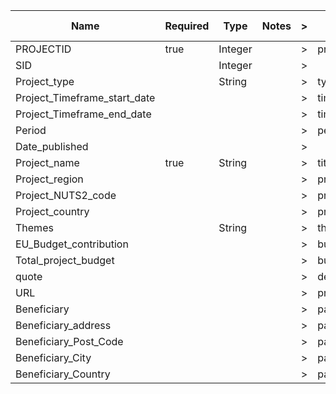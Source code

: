 | Name                         | Required | Type    | Notes | > | Name                             | Required | Type   | Notes | () | Direct mapping | Default value | Additional logic |
|------------------------------|----------|---------|-------|----|----------------------------------|----------|--------|-------|-----|----------------|---------------|------------------|
| PROJECTID                    | true     | Integer |       | > | project_id                       | true     | String |       | () |                |               |                  |
| SID                          |          | Integer |       | > |                                  |          |        |       | () |                |               |                  |
| Project_type                 |          | String  |       | > | type                             |          | Array  |       | () | true           |               |                  |
| Project_Timeframe_start_date |          |         |       | > | timeframe.from                   |          |        |       | () | true           |               |                  |
| Project_Timeframe_end_date   |          |         |       | > | timeframe.to                     |          |        |       | () | true           |               |                  |
| Period                       |          |         |       | > | period                           |          |        |       | () | true           |               |                  |
| Date_published               |          |         |       | > |                                  |          |        |       | () |                |               |                  |
| Project_name                 | true     | String  |       | > | title                            | true     | String |       | () |                |               |                  |
| Project_region               |          |         |       | > | project_locations[].region       |          |        |       | () |                |               |                  |
| Project_NUTS2_code           |          |         |       | > | project_locations[].nuts2        |          |        |       | () |                |               |                  |
| Project_country              |          |         |       | > | project_locations[].country_code |          |        |       | () |                |               |                  |
| Themes                       |          | String  |       | > | themes                           | Array    |        |       | () |                |               |                  |
| EU_Budget_contribution       |          |         |       | > | budget.eu_contrib                |          |        |       | () |                |               |                  |
| Total_project_budget         |          |         |       | > | budget.total_cost                |          |        |       | () |                |               |                  |
| quote                        |          |         |       | > | description                      |          |        |       | ()  |                |               |                  |
| URL                          |          |         |       | > | project_website                  |          |        |       | ()  |                |               |                  |
| Beneficiary                  |          |         |       | > | partners[].name                  |          |        |       | ()  |                |               |                  |
| Beneficiary_address          |          |         |       | > | partners[].address               |          |        |       | ()  |                |               |                  |
| Beneficiary_Post_Code        |          |         |       | > | partners[].address               |          |        |       | ()  |                |               |                  |
| Beneficiary_City             |          |         |       | > | partners[].address               |          |        |       | ()  |                |               |                  |
| Beneficiary_Country          |          |         |       | > | partners[].country               |          |        |       | ()  |                |               |                  |
